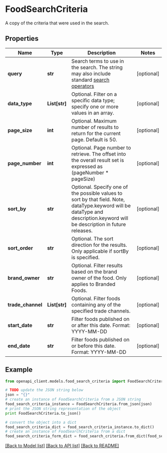 # FoodSearchCriteria

A copy of the criteria that were used in the search.

## Properties

Name | Type | Description | Notes
------------ | ------------- | ------------- | -------------
**query** | **str** | Search terms to use in the search. The string may also include standard [search operators](https://fdc.nal.usda.gov/help.html#bkmk-2) | [optional] 
**data_type** | **List[str]** | Optional. Filter on a specific data type; specify one or more values in an array. | [optional] 
**page_size** | **int** | Optional. Maximum number of results to return for the current page. Default is 50. | [optional] 
**page_number** | **int** | Optional. Page number to retrieve. The offset into the overall result set is expressed as (pageNumber * pageSize) | [optional] 
**sort_by** | **str** | Optional. Specify one of the possible values to sort by that field. Note, dataType.keyword will be dataType and description.keyword will be description in future releases. | [optional] 
**sort_order** | **str** | Optional. The sort direction for the results. Only applicable if sortBy is specified. | [optional] 
**brand_owner** | **str** | Optional. Filter results based on the brand owner of the food. Only applies to Branded Foods. | [optional] 
**trade_channel** | **List[str]** | Optional. Filter foods containing any of the specified trade channels. | [optional] 
**start_date** | **str** | Filter foods published on or after this date. Format: YYYY-MM-DD | [optional] 
**end_date** | **str** | Filter foods published on or before this date. Format: YYYY-MM-DD | [optional] 

## Example

```python
from openapi_client.models.food_search_criteria import FoodSearchCriteria

# TODO update the JSON string below
json = "{}"
# create an instance of FoodSearchCriteria from a JSON string
food_search_criteria_instance = FoodSearchCriteria.from_json(json)
# print the JSON string representation of the object
print FoodSearchCriteria.to_json()

# convert the object into a dict
food_search_criteria_dict = food_search_criteria_instance.to_dict()
# create an instance of FoodSearchCriteria from a dict
food_search_criteria_form_dict = food_search_criteria.from_dict(food_search_criteria_dict)
```
[[Back to Model list]](../README.md#documentation-for-models) [[Back to API list]](../README.md#documentation-for-api-endpoints) [[Back to README]](../README.md)


